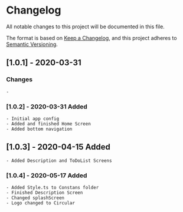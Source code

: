 # Changelog
All notable changes to this project will be documented in this file.

The format is based on [Keep a Changelog](https://keepachangelog.com/en/1.0.0/),
and this project adheres to [Semantic Versioning](https://semver.org/spec/v2.0.0.html).

## [1.0.1] - 2020-03-31

### Changes

    - 

### [1.0.2] - 2020-03-31 Added 

    - Initial app config
    - Added and finished Home Screen
    - Added bottom navigation

## [1.0.3] - 2020-04-15 Added
    - Added Description and ToDoList Screens

### [1.0.4] - 2020-05-17 Added 
    - Added Style.ts to Constans folder
    - Finished Description Screen
    - Changed splashScreen
    - Logo changed to Circular

    